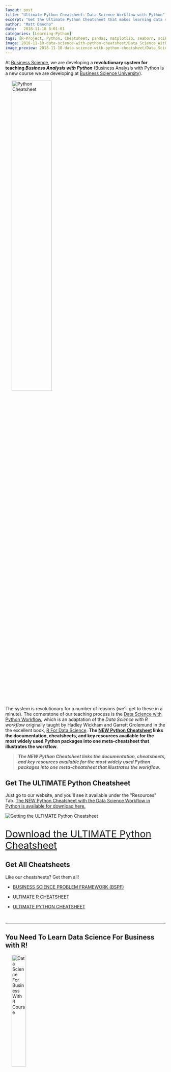```yaml
---
layout: post
title: "Ultimate Python Cheatsheet: Data Science Workflow with Python"
excerpt: "Get the Ultimate Python Cheatsheet that makes learning data science with Python quick and efficient."
author: "Matt Dancho"
date:   2018-11-18 8:01:01
categories: [Learning-Python]
tags: [R-Project, Python, Cheatsheet, pandas, matplotlib, seaborn, scikit-learn]
image: 2018-11-18-data-science-with-python-cheatsheet/Data_Science_With_Python_Workflow.png
image_preview: 2018-11-18-data-science-with-python-cheatsheet/Data_Science_With_Python_Workflow.png
---
```


At [Business Science](https://www.business-science.io), we are developing a __revolutionary system for teaching _Business Analysis with Python___ (Business Analysis with Python is a new course we are developing at [Business Science University](https://university.business-science.io/)).

<a href="https://www.business-science.io/python-cheatsheet.html"><img src="/assets/2018-11-18-data-science-with-python-cheatsheet/Data_Science_With_Python_Workflow.png" class="img-rounded pull-right" alt="Python Cheatsheet" style="width:50%;margin-left:20px"/></a>

The system is revolutionary for a number of reasons (we'll get to these in a minute). The cornerstone of our teaching process is the [Data Science with Python Workflow](https://www.business-science.io/python-cheatsheet.html), which is an adaptation of the _Data Science with R workflow_ originally taught by Hadley Wickham and Garrett Grolemund in the the excellent book, [R For Data Science](https://r4ds.had.co.nz/). __The [NEW Python Cheatsheet](/python-cheatsheet.html) links the documentation, cheatsheets, and key resources available for the most widely used Python packages into one meta-cheatsheet that illustrates the workflow__. 

> ___The NEW Python Cheatsheet links the documentation, cheatsheets, and key resources available for the most widely used Python packages into one meta-cheatsheet that illustrates the workflow.___


## Get The ULTIMATE Python Cheatsheet

Just go to our website, and you'll see it available under the "Resources" Tab. [The NEW Python Cheatsheet with the Data Science Workflow in Python is available for download here.](https://www.business-science.io/python-cheatsheet.html) 

![Getting the ULTIMATE Python Cheatsheet](/assets/2018-11-18-data-science-with-python-cheatsheet/get_cheatsheet.png)

<p class="text-center" style="font-size:30px"><a href="https://www.business-science.io/python-cheatsheet.html">Download the ULTIMATE Python Cheatsheet</a></p>


## Get All Cheatsheets

Like our cheatsheets? Get them all!

- [BUSINESS SCIENCE PROBLEM FRAMEWORK (BSPF)](https://www.business-science.io/bspf.html)

- [ULTIMATE R CHEATSHEET](https://www.business-science.io/r-cheatsheet.html)

- [ULTIMATE PYTHON CHEATSHEET](https://www.business-science.io/python-cheatsheet.html)


<br>
<hr>

<h2>You Need To Learn Data Science For Business with R!</h2>

<p><a href="https://university.business-science.io/p/hr201-using-machine-learning-h2o-lime-to-predict-employee-turnover/?coupon_code=DS4B15">
<img src="/img/course_logo_full_DS4B_201_R.png" class="img-rounded pull-right" alt="Data Science For Business With R Course" style="width:30%;margin-left:20px;" />
</a></p>

<p class="text-center" style="font-size:30px">Available Now!</p>

<p><strong>To be efficient as a data scientist, you need to learn R.</strong> Take the course that has <strong>cut data science projects in half</strong> (see <a href="https://youtu.be/yw5CtGTzIw0">this testimonial</a> from a leading data science consultant) and has <strong>progressed data scientists more than anything they have tried before</strong>. Over 10-weeks you learn what it has taken data scientists 10-years to learn:</p>

<ul>
  <li>Our systematic data science for business framework</li>
  <li>R and H2O for Machine Learning</li>
  <li>How to produce Return-On-Investment from data science</li>
  <li>And much more.</li>
</ul>

<p class="text-center" style="font-size:30px;">
<a href="https://university.business-science.io/p/hr201-using-machine-learning-h2o-lime-to-predict-employee-turnover/?coupon_code=DS4B15"><strong>Start Learning Today!</strong></a>
</p>


<br>
<hr>
<br>


## How To Use The Cheatsheet

The __UTLITMATE Python Cheatsheet__ is an amazing reference. It contains the primary resources you need for getting up and running with Python for Data Science. Let's take a look.


### The Workflow 

The first thing you will notice is the workflow that is prominently presented. You can see where the various Python Packages are used. 

![Workflow](/assets/2018-11-18-data-science-with-python-cheatsheet/workflow.png)

<p class="date text-center">Python At Each Workflow Step</p>


### Links To Documentation

Here's the beauty of the ULTIMATE Python Cheatsheet. __With one click, you can easily get to the web documentation for any of the Python packages.__ 

![Documentation](/assets/2018-11-18-data-science-with-python-cheatsheet/documentation.png)

<p class="date text-center">One-Click To Python Documentation</p>

> ___With one click, you can easily get to the web documentation for any of the Python packages.___



### Links To Key Resources

__We didn't stop at documentation and cheatsheets. We also added in important references to get you up to speed quickly.__ 

![Important References](/assets/2018-11-18-data-science-with-python-cheatsheet/reference.png)

<p class="date text-center">One-Click To Important References</p>

> ___We didn't stop at documentation and cheatsheets. We also added in important references to get you up to speed quickly.___



## Learning Python For Business


__Are you interested in learning Python For Business? Then look no further.__

- [Business Science University](https://university.business-science.io/) has the most advanced, technology intensive, and streamlined data science educational system for business on the planet. 

- We are developing a __INTRODUCTORY BUSINESS ANALYSIS COURSE WITH PYTHON (DS4B 101-P)__ that delivers an amazing educational experience for learners that want to apply Python to business analysis.


### Course Launch Date

To be determined - We are hopeful for December 2018 / January 2019. Sign up at [university.business-science.io](https://university.business-science.io/) to get the course launch details once they are available. 



### Why Choose Business Science for Education?

- __Research__: We know [how to learn data science efficiently](https://www.business-science.io/learning-r/2018/03/03/how_to_learn_R_pt1.html) and [what ingredients create high performance data science teams](https://www.business-science.io/business/2018/09/18/data-science-team.html).

- __Business Application over Tools__: We don't teach tools. We teach how to solve business problems using tools. There is a key difference. Our approach __builds knowledge you can apply immediately.__

- __Learn In Weeks What Takes Years__: When you take a [__Business Science University__](https://university.business-science.io) course, you learn everything needed to solve the business project. You learn from __proven frameworks and workflows__. We cut out anything that you don't need to know. This makes our programs the most efficient programs for learning. 

<br>
<hr>

<h2>Learn Data Science For Business with R Today!</h2>

<p><a href="https://university.business-science.io/p/hr201-using-machine-learning-h2o-lime-to-predict-employee-turnover/?coupon_code=DS4B15">
<img src="/img/course_logo_full_DS4B_201_R.png" class="img-rounded pull-right" alt="Data Science For Business With R Course" style="width:30%;margin-left:20px;" />
</a></p>

<p class="text-center" style="font-size:30px">Available Now!</p>

<p><strong>To be efficient as a data scientist, you need to learn R.</strong> Take the course that has <strong>cut data science projects in half</strong> (see <a href="https://youtu.be/yw5CtGTzIw0">this testimonial</a> from a leading data science consultant) and has <strong>progressed data scientists more than anything they have tried before</strong>. Over 10-weeks you learn what it has taken data scientists 10-years to learn:</p>

<ul>
  <li>Our systematic data science for business framework</li>
  <li>R and H2O for Machine Learning</li>
  <li>How to produce Return-On-Investment from data science</li>
  <li>And much more.</li>
</ul>

<p class="text-center" style="font-size:30px;">
<a href="https://university.business-science.io/p/hr201-using-machine-learning-h2o-lime-to-predict-employee-turnover/?coupon_code=DS4B15"><strong>Start Learning Today!</strong></a>
</p>


<br>
<hr>
<br>









